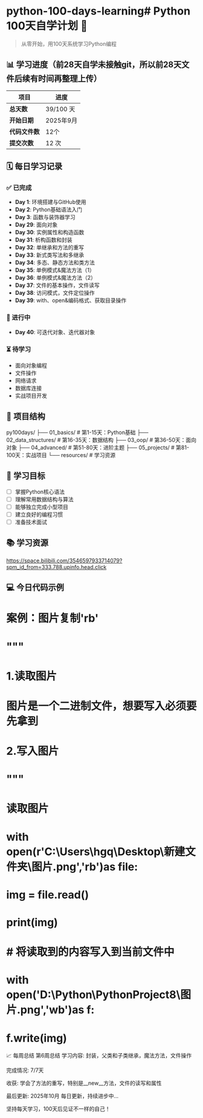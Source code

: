 # python-100-days-learning# Python 100天自学计划 🐍

> 从零开始，用100天系统学习Python编程

## 📊 学习进度（前28天自学未接触git，所以前28天文件后续有时间再整理上传）

| 项目 | 进度 |
|------|------|
| **总天数** | 39/100 天 |
| **开始日期** | 2025年9月 |
| **代码文件数** | 12个 |
| **提交次数** | 12 次 |

## 🗓️ 每日学习记录

### ✅ 已完成
- **Day 1**: 环境搭建与GitHub使用
- **Day 2**: Python基础语法入门
- **Day 3**: 函数与装饰器学习
- **Day 29**: 面向对象
- **Day 30**: 实例属性和构造函数
- **Day 31**: 析构函数和封装
- **Day 32**: 单继承和方法的重写
- **Day 33**: 新式类写法和多继承
- **Day 34**: 多态、静态方法和类方法
- **Day 35**: 单例模式&魔法方法（1）
- **Day 36**: 单例模式&魔法方法（2）
- **Day 37**: 文件的基本操作，文件读写
- **Day 38**: 访问模式，文件定位操作
- **Day 39**: with、open&编码格式、获取目录操作

### 🔄 进行中
- **Day 40**: 可迭代对象、迭代器对象
### ⏳ 待学习
- 面向对象编程
- 文件操作
- 网络请求
- 数据库连接
- 实战项目开发

## 📁 项目结构
py100days/
├── 01_basics/ # 第1-15天：Python基础
├── 02_data_structures/ # 第16-35天：数据结构
├── 03_oop/ # 第36-50天：面向对象
├── 04_advanced/ # 第51-80天：进阶主题
├── 05_projects/ # 第81-100天：实战项目
└── resources/ # 学习资源

## 🎯 学习目标

- [ ] 掌握Python核心语法
- [ ] 理解常用数据结构与算法
- [ ] 能够独立完成小型项目
- [ ] 建立良好的编程习惯
- [ ] 准备技术面试

## 📚 学习资源

https://space.bilibili.com/3546597933714079?spm_id_from=333.788.upinfo.head.click

## 💻 今日代码示例

# 案例：图片复制'rb'
# """
# 1.读取图片
# 图片是一个二进制文件，想要写入必须要先拿到
# 2.写入图片
# """
# 读取图片
# with open(r'C:\Users\hgq\Desktop\新建文件夹\图片.png','rb')as file:
#     img = file.read()
#     print(img)
# # 将读取到的内容写入到当前文件中
# with open('D:\\Python\\PythonProject8\\图片.png','wb')as f:
#     f.write(img)
📈 每周总结
第6周总结
学习内容: 封装，父类和子类继承，魔法方法，文件操作

完成情况: 7/7天

收获: 学会了方法的重写，特别是__new__方法，文件的读写和属性

最后更新: 2025年10月
每日更新，持续进步中...

坚持每天学习，100天后见证不一样的自己！
